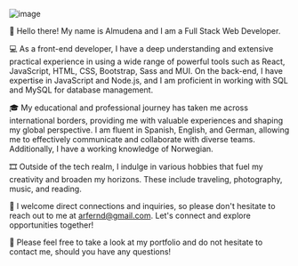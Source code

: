 
![image](https://github.com/Almudena-Rendon/Almudena-Rendon/assets/126793941/b1148a0f-70e9-4839-bb1e-e187616f735b)


👋 Hello there! My name is Almudena and I am a Full Stack Web Developer. 

💻 As a front-end developer, I have a deep understanding and extensive practical experience in using a wide range of powerful tools such as React, JavaScript, HTML, CSS, Bootstrap, Sass and MUI. 
   On the back-end, I have expertise in JavaScript and Node.js, and I am proficient in working with SQL and MySQL for database management.

🎓 My educational and professional journey has taken me across international borders, providing me with valuable experiences and shaping my global perspective. 
   I am fluent in Spanish, English, and German, allowing me to effectively communicate and collaborate with diverse teams. Additionally, I have a working knowledge of Norwegian.

🎞️ Outside of the tech realm, I indulge in various hobbies that fuel my creativity and broaden my horizons. 
    These include traveling, photography, music, and reading.

📩 I welcome direct connections and inquiries, so please don't hesitate to reach out to me at arfernd@gmail.com. 
    Let's connect and explore opportunities together!

🌱 Please feel free to take a look at my portfolio and do not hesitate to contact me, should you have any questions!


